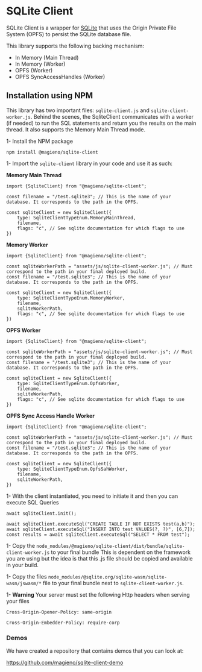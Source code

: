 # SQLite Client

SQLite Client is a wrapper for [SQLite](https://github.com/sqlite/sqlite-wasm) that uses the Origin Private File System (OPFS) to persist the SQLite database file.

This library supports the following backing mechanism:
* In Memory (Main Thread)
* In Memory (Worker)
* OPFS (Worker)
* OPFS SyncAccessHandles (Worker)

## Installation using NPM

This library has two important files: `sqlite-client.js` and `sqlite-client-worker.js`. 
Behind the scenes, the SqliteClient communicates with a worker (if needed) to run the SQL statements and return you the results
on the main thread. It also supports the Memory Main Thread mode.

1- Install the NPM package

```
npm install @magieno/sqlite-client
```

1- Import the `sqlite-client` library in your code and use it as such:

**Memory Main Thread**
```
import {SqliteClient} from "@magieno/sqlite-client";

const filename = "/test.sqlite3"; // This is the name of your database. It corresponds to the path in the OPFS.

const sqliteClient = new SqliteClient({
    type: SqliteClientTypeEnum.MemoryMainThread,
    filename,
    flags: "c", // See sqlite documentation for which flags to use    
})
```

**Memory Worker**
```
import {SqliteClient} from "@magieno/sqlite-client";

const sqliteWorkerPath = "assets/js/sqlite-client-worker.js"; // Must correspond to the path in your final deployed build.
const filename = "/test.sqlite3"; // This is the name of your database. It corresponds to the path in the OPFS.

const sqliteClient = new SqliteClient({
    type: SqliteClientTypeEnum.MemoryWorker,
    filename,
    sqliteWorkerPath,
    flags: "c", // See sqlite documentation for which flags to use
})
```

**OPFS Worker**
```
import {SqliteClient} from "@magieno/sqlite-client";

const sqliteWorkerPath = "assets/js/sqlite-client-worker.js"; // Must correspond to the path in your final deployed build.
const filename = "/test.sqlite3"; // This is the name of your database. It corresponds to the path in the OPFS.

const sqliteClient = new SqliteClient({
    type: SqliteClientTypeEnum.OpfsWorker,
    filename,
    sqliteWorkerPath,
    flags: "c", // See sqlite documentation for which flags to use
})
```

**OPFS Sync Access Handle Worker**
```
import {SqliteClient} from "@magieno/sqlite-client";

const sqliteWorkerPath = "assets/js/sqlite-client-worker.js"; // Must correspond to the path in your final deployed build.
const filename = "/test.sqlite3"; // This is the name of your database. It corresponds to the path in the OPFS.

const sqliteClient = new SqliteClient({
    type: SqliteClientTypeEnum.OpfsSahWorker,
    filename,
    sqliteWorkerPath,
})
```

1- With the client instantiated, you need to initiate it and then you can execute SQL Queries

```
await sqliteClient.init();

await sqliteClient.executeSql("CREATE TABLE IF NOT EXISTS test(a,b)");
await sqliteClient.executeSql("INSERT INTO test VALUES(?, ?)", [6,7]);
const results = await sqliteClient.executeSql("SELECT * FROM test");
```

1- Copy the `node_modules/@magieno/sqlite-client/dist/bundle/sqlite-client-worker.js` to your final bundle
This is dependent on the framework you are using but the idea is that this .js file should be copied and available in your build.

1- Copy the files `node_modules/@sqlite.org/sqlite-wasm/sqlite-wasm/jswasm/*` file to your final bundle next to `sqlite-client-worker.js`.

1- **Warning** Your server must set the following Http headers when serving your files

`Cross-Origin-Opener-Policy: same-origin`

`Cross-Origin-Embedder-Policy: require-corp`

### Demos
We have created a repository that contains demos that you can look at: 

https://github.com/magieno/sqlite-client-demo

